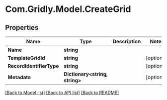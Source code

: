 
# Com.Gridly.Model.CreateGrid

## Properties

Name | Type | Description | Notes
------------ | ------------- | ------------- | -------------
**Name** | **string** |  | 
**TemplateGridId** | **string** |  | [optional] 
**RecordIdentifierType** | **string** |  | [optional] 
**Metadata** | **Dictionary&lt;string, string&gt;** |  | [optional] 

[[Back to Model list]](../README.md#documentation-for-models)
[[Back to API list]](../README.md#documentation-for-api-endpoints)
[[Back to README]](../README.md)

